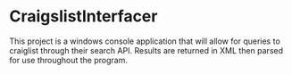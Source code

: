 # CraigslistInterfacer

This project is a windows console application that will allow for queries to craiglist through their search API. Results are returned in XML then parsed for use throughout the program. 
